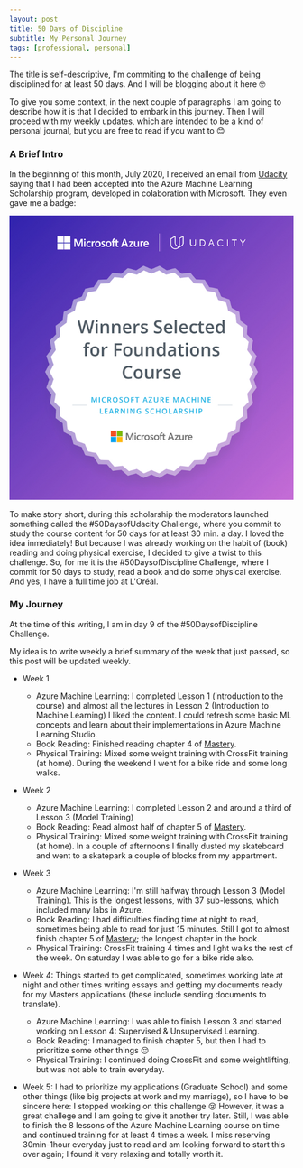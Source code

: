```yaml
---
layout: post
title: 50 Days of Discipline
subtitle: My Personal Journey
tags: [professional, personal]
---
```


The title is self-descriptive, I'm commiting to the challenge of being disciplined
for at least 50 days. And I will be blogging about it here :nerd_face:

To give you some context, in the next couple of paragraphs I am going to describe how it is that
I decided to embark in this journey. Then I will proceed with my weekly updates, which are intended
to be a kind of personal journal, but you are free to read if you want to :blush:

### A Brief Intro

In the beginning of this month, July 2020, I received an email from [Udacity](https://www.udacity.com/)
saying that I had been accepted into the Azure Machine Learning Scholarship program, developed in colaboration
with Microsoft. They even gave me a badge:

![Azure Machine Learning Scholarship Badge](/img/20200731/MicrosoftUdacityML_badge.jpg)

To make story short, during this scholarship the moderators launched something called the \#50DaysofUdacity Challenge,
where you commit to study the course content for 50 days for at least 30 min. a day. I loved the idea inmediately! But
because I was already working on the habit of (book) reading and doing physical exercise, I decided to give a twist
to this challenge. So, for me it is the \#50DaysofDiscipline Challenge, where I commit for 50 days to study, read a book
and do some physical exercise. And yes, I have a full time job at L'Oréal.

### My Journey

At the time of this writing, I am in day 9 of the \#50DaysofDiscipline Challenge.

My idea is to write weekly a brief summary of the week that just passed, so this post will be updated weekly.

* Week 1
    - Azure Machine Learning: I completed Lesson 1 (introduction to the course) and almost all the lectures in Lesson 2 (Introduction to Machine Learning)
	  I liked the content. I could refresh some basic ML concepts and learn about their implementations in Azure Machine Learning Studio.
	- Book Reading: Finished reading chapter 4 of [Mastery](https://www.amazon.com/dp/B009U1U2IU).
	- Physical Training: Mixed some weight training with CrossFit training (at home). During the weekend I went for a bike ride and some long walks.


* Week 2
    - Azure Machine Learning: I completed Lesson 2 and around a third of Lesson 3 (Model Training)
	- Book Reading: Read almost half of chapter 5 of [Mastery](https://www.amazon.com/dp/B009U1U2IU).
	- Physical Training: Mixed some weight training with CrossFit training (at home). In a couple of afternoons I finally dusted my skateboard and went to a skatepark a couple of blocks from my appartment.

	
* Week 3
    - Azure Machine Learning: I'm still halfway through Lesson 3 (Model Training). This is the longest lessons, with 37 sub-lessons, which included many labs in Azure.
	- Book Reading: I had difficulties finding time at night to read, sometimes being able to read for just 15 minutes. Still I got to almost finish chapter 5 of [Mastery](https://www.amazon.com/dp/B009U1U2IU); the longest chapter in the book.
	- Physical Training: CrossFit training 4 times and light walks the rest of the week. On saturday I was able to go for a bike ride also.

	
* Week 4: Things started to get complicated, sometimes working late at night and other times writing essays and getting my documents ready for my Masters applications (these include sending documents to translate).
    - Azure Machine Learning: I was able to finish Lesson 3 and started working on Lesson 4: Supervised & Unsupervised Learning.
	- Book Reading: I managed to finish chapter 5, but then I had to prioritize some other things :pensive:
	- Physical Training: I continued doing CrossFit and some weightlifting, but was not able to train everyday.
	

* Week 5: I had to prioritize my applications (Graduate School) and some other things (like big projects at work and my marriage), so I have to be sincere here: I stopped working on this challenge :cry:
However, it was a great challege and I am going to give it another try later. Still, I was able to finish the 8 lessons of the Azure Machine Learning course on time and continued training for at least 4 times a week. I miss reserving 30min-1hour everyday just to read and am looking forward to start this over again; I found it very relaxing and totally worth it.